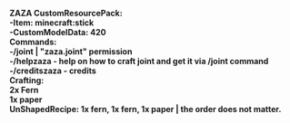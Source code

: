 **ZAZA </break>
CustomResourcePack: </br>
  -Item: minecraft:stick </br>
  -CustomModelData: 420 </br>
Commands: </br>
  -/joint | "zaza.joint" permission </br>
  -/helpzaza - help on how to craft joint and get it via /joint command </br>
  -/creditszaza - credits </br>
Crafting: </br>
  2x Fern </br>
  1x paper </br>
  UnShapedRecipe: 1x fern, 1x fern, 1x paper | the order does not matter.** 
